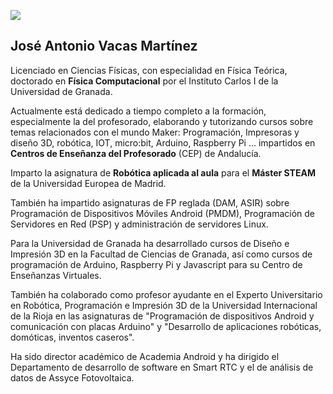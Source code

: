 ![](./javacasm_2023-transparent.png)
 
## José Antonio Vacas Martínez

Licenciado en Ciencias Físicas, con especialidad en Física Teórica, doctorado en **Física Computacional** por el Instituto Carlos I de la Universidad de Granada.  
  
Actualmente está dedicado a tiempo completo a la formación, especialmente la del profesorado, elaborando y tutorizando cursos sobre temas relacionados con el mundo Maker: Programación, Impresoras y diseño 3D, robótica, IOT, micro:bit, Arduino, Raspberry Pi ...  impartidos en **Centros de Enseñanza del Profesorado** (CEP) de Andalucía.

Imparto la asignatura de **Robótica aplicada al aula** para el **Máster STEAM** de la Universidad Europea de Madrid. 

También ha impartido asignaturas de FP reglada (DAM, ASIR) sobre Programación de Dispositivos Móviles Android (PMDM), Programación de Servidores en Red (PSP) y administración de servidores Linux.

Para la Universidad de Granada ha desarrollado  cursos de Diseño e Impresión 3D en la Facultad de Ciencias de Granada, así como  cursos de programación de Arduino, Raspberry Pi  y Javascript para su Centro de Enseñanzas Virtuales.  

También ha colaborado como profesor ayudante en el Experto Universitario en Robótica, Programación e Impresión 3D de la Universidad Internacional de la Rioja en las asignaturas de "Programación de dispositivos Android y comunicación con placas Arduino" y "Desarrollo de aplicaciones robóticas, domóticas, inventos caseros".  

Ha sido director académico de Academia Android y ha dirigido el Departamento de desarrollo de software en Smart RTC y el de análisis de datos de Assyce Fotovoltaica. 